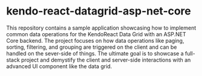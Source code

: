 # kendo-react-datagrid-asp-net-core
This repository contains a sample application showcasing how to implement common data operations for the KendoReact Data Grid with an ASP.NET Core backend. The project focuses on how data operations like paging, sorting, filtering, and grouping are triggered on the client and can be handled on the sever-side of things. The ultimate goal is to showcase a full-stack project and demystify the client and server-side interactions with an advanced UI component like the data grid.
